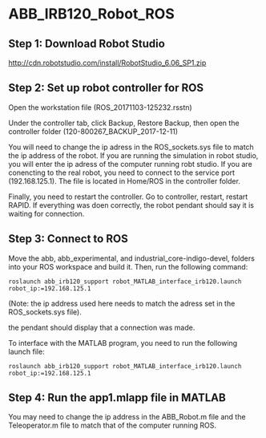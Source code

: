 # ABB_IRB120_Robot_ROS

## Step 1: Download Robot Studio
http://cdn.robotstudio.com/install/RobotStudio_6.06_SP1.zip

## Step 2: Set up robot controller for ROS

Open the  workstation file (ROS_20171103-125232.rsstn)

Under the controller tab, click Backup, Restore Backup, then open the controller folder  (120-800267_BACKUP_2017-12-11)

You will need to change the ip adress in the ROS_sockets.sys file to match the ip address of the robot. If you are running the simulation in robot studio, you will enter the ip adress of the computer running robt studio. If you are conencting to the real robot, you need to connect to the service port (192.168.125.1). The file is located in Home/ROS in the controller folder.

Finally, you need to restart the controller. Go to controller, restart, restart RAPID. If everything was doen correctly, the robot pendant should say it is waiting for connection.

## Step 3: Connect to ROS

Move the abb, abb_experimental, and industrial_core-indigo-devel, folders into your ROS workspace and build it. Then, run the following command:

`roslaunch abb_irb120_support robot_MATLAB_interface_irb120.launch robot_ip:=192.168.125.1`

(Note: the ip address used here needs to match the adress set in the ROS_sockets.sys file).

the pendant should display that a connection was made. 

To interface with the MATLAB program, you need to run the following launch file:

 `roslaunch abb_irb120_support robot_MATLAB_interface_irb120.launch robot_ip:=192.168.125.1`

## Step 4: Run the app1.mlapp file in MATLAB

You may need to change the ip address in the ABB_Robot.m file and the Teleoperator.m file to match that of the computer running ROS.

